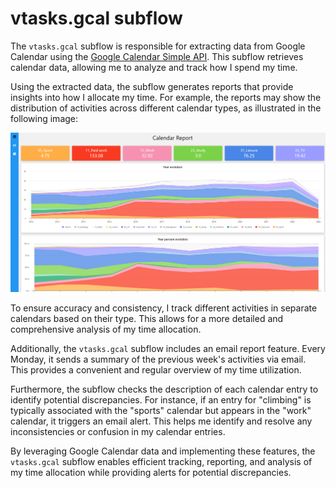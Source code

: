 # vtasks.gcal subflow

The `vtasks.gcal` subflow is responsible for extracting data from Google Calendar using the [Google Calendar Simple API](https://github.com/kuzmoyev/google-calendar-simple-api). This subflow retrieves calendar data, allowing me to analyze and track how I spend my time.

Using the extracted data, the subflow generates reports that provide insights into how I allocate my time. For example, the reports may show the distribution of activities across different calendar types, as illustrated in the following image:

![gcal_report](/images/gcal_report.png)

To ensure accuracy and consistency, I track different activities in separate calendars based on their type. This allows for a more detailed and comprehensive analysis of my time allocation.

Additionally, the `vtasks.gcal` subflow includes an email report feature. Every Monday, it sends a summary of the previous week's activities via email. This provides a convenient and regular overview of my time utilization.

Furthermore, the subflow checks the description of each calendar entry to identify potential discrepancies. For instance, if an entry for "climbing" is typically associated with the "sports" calendar but appears in the "work" calendar, it triggers an email alert. This helps me identify and resolve any inconsistencies or confusion in my calendar entries.

By leveraging Google Calendar data and implementing these features, the `vtasks.gcal` subflow enables efficient tracking, reporting, and analysis of my time allocation while providing alerts for potential discrepancies.

